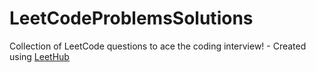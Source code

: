 # LeetCodeProblemsSolutions
Collection of LeetCode questions to ace the coding interview! - Created using [LeetHub](https://github.com/QasimWani/LeetHub)
